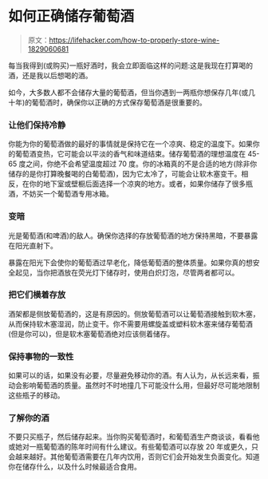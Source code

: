 # 如何正确储存葡萄酒

> 原文：<https://lifehacker.com/how-to-properly-store-wine-1829060681>

每当我得到(或购买)一瓶好酒时，我会立即面临这样的问题:这是我现在打算喝的酒，还是我以后想喝的酒。



如今，大多数人都不会储存大量的葡萄酒，但当你遇到一两瓶你想保存几年(或几十年)的葡萄酒时，确保你以正确的方式保存葡萄酒是很重要的。

### 让他们保持冷静

你能为你的葡萄酒做的最好的事情就是保持它在一个凉爽、稳定的温度下。如果你的葡萄酒变热，它可能会以平淡的香气和味道结束。储存葡萄酒的理想温度在 45-65 度之间，你绝不会希望温度超过 70 度。你的冰箱真的不是合适的地方(除非你储存的是你打算晚餐喝的白葡萄酒)，因为它太冷了，可能会让软木塞变干。相反，在你的地下室或壁橱后面选择一个凉爽的地方。或者，如果你储存了很多瓶酒，不妨买一个葡萄酒专用冰箱。

### 变暗

光是葡萄酒(和啤酒)的敌人。确保你选择的存放葡萄酒的地方保持黑暗，不要暴露在阳光直射下。

暴露在阳光下会使你的葡萄酒过早老化，降低葡萄酒的整体质量。如果你真的想安全起见，当你把酒放在荧光灯下储存时，使用白炽灯泡，尽管两者都可以。

### 把它们横着存放

酒架都是侧放葡萄酒的，这是有原因的。侧放葡萄酒可以让葡萄酒接触到软木塞，从而保持软木塞湿润，防止变干。你不需要用螺旋盖或塑料软木塞来储存葡萄酒(但是你可以)，但是软木塞葡萄酒绝对应该侧着储存。

### 保持事物的一致性

如果可以的话，如果没有必要，尽量避免移动你的酒。有人认为，从长远来看，振动会影响葡萄酒的质量。虽然时不时地撞几下可能没什么用，但最好尽可能地限制这些瓶子的移动。

### 了解你的酒

不要只买瓶子，然后储存起来。当你购买葡萄酒时，和葡萄酒生产商谈谈，看看他或她对一瓶葡萄酒的陈年时间有什么建议。有些葡萄酒可以存放 20 年或更久，只会越来越好。其他葡萄酒需要在几年内饮用，否则它们会开始发生负面变化。知道你在储存什么，以及什么时候最适合食用。